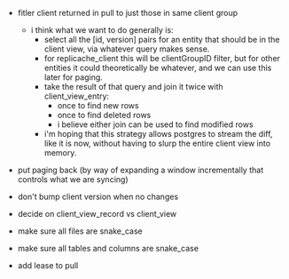 - fitler client returned in pull to just those in same client group

  - i think what we want to do generally is:
    - select all the [id, version] pairs for an entity that should be in the client view,
      via whatever query makes sense.
    - for replicache_client this will be clientGroupID filter, but for other entities it
      could theoretically be whatever, and we can use this later for paging.
    - take the result of that query and join it twice with client_view_entry:
      - once to find new rows
      - once to find deleted rows
      - i believe either join can be used to find modified rows
    - i'm hoping that this strategy allows postgres to stream the diff, like it is now, without
      having to slurp the entire client view into memory.

- put paging back (by way of expanding a window incrementally that controls what we are syncing)

- don't bump client version when no changes
- decide on client_view_record vs client_view
- make sure all files are snake_case
- make sure all tables and columns are snake_case
- add lease to pull

